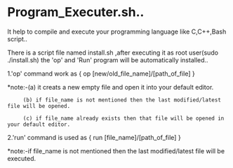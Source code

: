# Program_Executer.sh..
It help to compile and execute your programming language like C,C++,Bash script..



There is a script file named install.sh ,after executing it as root user(sudo ./install.sh) the 'op' and 'Run' program will be 
automatically installed..



1.'op' command work as { op [new/old_file_name]/[path_of_file] }

  *note:-(a) it creats a new empty file  and open it into your default editor.
  
         (b) if file_name is not mentioned then the last modified/latest file will be opened.
         
         (c) if file_name already exists then that file will be opened in your default editor.



2.'run' command is used as { run [file_name]/[path_of_file] }

  *note:-if file_name is not mentioned then the last modified/latest file will be executed.
  
   
